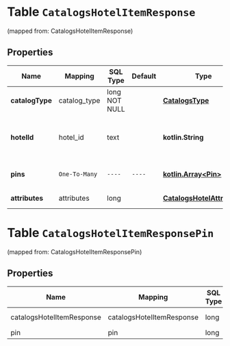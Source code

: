 
# Table `CatalogsHotelItemResponse`
(mapped from: CatalogsHotelItemResponse)

## Properties
Name | Mapping | SQL Type | Default | Type | Description | Notes
---- | ------- | -------- | ------- | ---- | ----------- | -----
**catalogType** | catalog_type | long NOT NULL |  | [**CatalogsType**](CatalogsType.md) |  |  [foreignkey]
**hotelId** | hotel_id | text |  | **kotlin.String** | The catalog hotel id in the merchant namespace |  [optional]
**pins** | `One-To-Many` | `----` | `----`  | [**kotlin.Array&lt;Pin&gt;**](Pin.md) | The pins mapped to the item |  [optional]
**attributes** | attributes | long |  | [**CatalogsHotelAttributes**](CatalogsHotelAttributes.md) |  |  [optional] [foreignkey]




# **Table `CatalogsHotelItemResponsePin`**
(mapped from: CatalogsHotelItemResponsePin)

## Properties
Name | Mapping | SQL Type | Default | Type | Description | Notes
---- | ------- | -------- | ------- | ---- | ----------- | -----
catalogsHotelItemResponse | catalogsHotelItemResponse | long | | kotlin.Long | Primary Key | *one*
pin | pin | long | | kotlin.Long | Foreign Key | *many*




